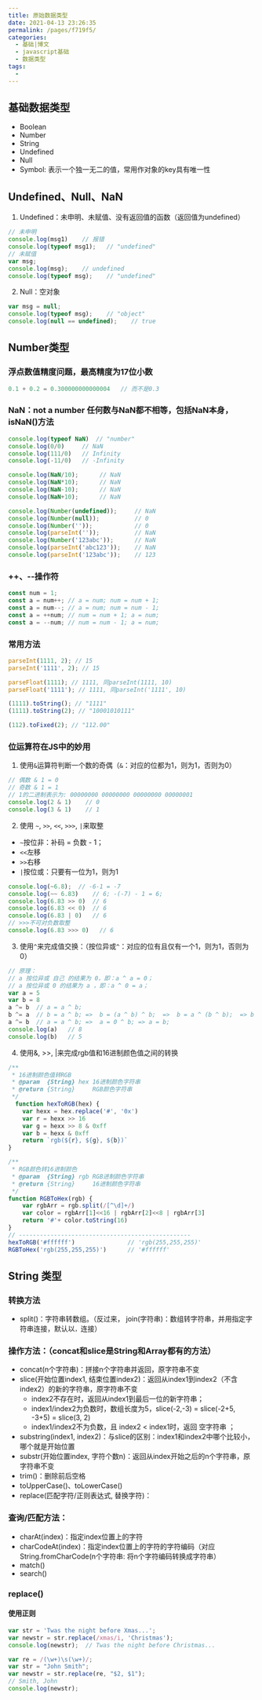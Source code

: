 ```yaml
---
title: 原始数据类型
date: 2021-04-13 23:26:35
permalink: /pages/f719f5/
categories:
  - 基础|博文
  - javascript基础
  - 数据类型
tags:
  -
---
```


## 基础数据类型
+ Boolean
+ Number
+ String
+ Undefined
+ Null
+ Symbol: 表示一个独一无二的值，常用作对象的key具有唯一性

## Undefined、Null、NaN
1. Undefined：未申明、未赋值、没有返回值的函数（返回值为undefined）
```js
// 未申明
console.log(msg1)    // 报错
console.log(typeof msg1);   // "undefined"
// 未赋值
var msg;
console.log(msg);    // undefined
console.log(typeof msg);    // "undefined"
```

2. Null：空对象
```js
var msg = null;
console.log(typeof msg);    // "object"
console.log(null == undefined);    // true
```

## Number类型
### 浮点数值精度问题，最高精度为17位小数
```js
0.1 + 0.2 = 0.300000000000004   // 而不是0.3
```

### NaN：not a number  任何数与NaN都不相等，包括NaN本身，isNaN()方法
```js
console.log(typeof NaN)  // "number"
console.log(0/0)     // NaN
console.log(111/0)   // Infinity
console.log(-11/0)   // -Infinity

console.log(NaN/10);      // NaN
console.log(NaN*10);      // NaN
console.log(NaN-10);      // NaN
console.log(NaN+10);      // NaN

console.log(Number(undefined));     // NaN
console.log(Number(null));          // 0
console.log(Number(''));            // 0
console.log(parseInt(''));          // NaN
console.log(Number('123abc'));      // NaN
console.log(parseInt('abc123'));    // NaN
console.log(parseInt('123abc'));    // 123
```

### ++、--操作符
```js
const num = 1;
const a = num++; // a = num; num = num + 1;
const a = num--; // a = num; num = num - 1;
const a = ++num; // num = num + 1; a = num;
const a = --num; // num = num - 1; a = num;
```

### 常用方法
```js
parseInt(1111, 2); // 15
parseInt('1111', 2); // 15

parseFloat(1111); // 1111, 同parseInt(1111, 10)
parseFloat('1111'); // 1111, 同parseInt('1111', 10)

(1111).toString(); // "1111"
(1111).toString(2); // "10001010111"

(112).toFixed(2); // "112.00"
```

### 位运算符在JS中的妙用
1. 使用`&`运算符判断一个数的奇偶（`&`：对应的位都为1，则为1，否则为0）
```js
// 偶数 & 1 = 0
// 奇数 & 1 = 1
// 1的二进制表示为: 00000000 00000000 00000000 00000001
console.log(2 & 1)    // 0
console.log(3 & 1)    // 1
```

2. 使用 `~`, `>>`, `<<`, `>>>`, `|`来取整
  + `~`按位非：补码 = 负数 - 1；
  + `<<`左移
  + `>>`右移
  + `|`按位或：只要有一位为1，则为1
```js
console.log(~6.8);  // -6-1 = -7
console.log(~~ 6.83)    // 6; -(-7) - 1 = 6;
console.log(6.83 >> 0)  // 6
console.log(6.83 << 0)  // 6
console.log(6.83 | 0)   // 6
// >>>不可对负数取整
console.log(6.83 >>> 0)   // 6
```

3. 使用`^`来完成值交换：（按位异或`^`：对应的位有且仅有一个1，则为1，否则为0）
```js
// 原理：
// a 按位异或 自己 的结果为 0，即：a ^ a = 0；
// a 按位异或 0 的结果为 a ，即：a ^ 0 = a；
var a = 5
var b = 8
a ^= b  // a = a ^ b;
b ^= a  // b = a ^ b; =>  b = (a ^ b) ^ b;  =>  b = a ^ (b ^ b);  => b = a ^ 0;  => b = a; => a = a ^ a = 0;
a ^= b  // a = a ^ b; =>  a = 0 ^ b; => a = b;
console.log(a)   // 8
console.log(b)   // 5
```

4. 使用&, >>, |来完成rgb值和16进制颜色值之间的转换
```js
/**
 * 16进制颜色值转RGB
 * @param  {String} hex 16进制颜色字符串
 * @return {String}     RGB颜色字符串
 */
  function hexToRGB(hex) {
    var hexx = hex.replace('#', '0x')
    var r = hexx >> 16
    var g = hexx >> 8 & 0xff
    var b = hexx & 0xff
    return `rgb(${r}, ${g}, ${b})`
}

/**
 * RGB颜色转16进制颜色
 * @param  {String} rgb RGB进制颜色字符串
 * @return {String}     16进制颜色字符串
 */
function RGBToHex(rgb) {
    var rgbArr = rgb.split(/[^\d]+/)
    var color = rgbArr[1]<<16 | rgbArr[2]<<8 | rgbArr[3]
    return '#'+ color.toString(16)
}
// -------------------------------------------------
hexToRGB('#ffffff')               // 'rgb(255,255,255)'
RGBToHex('rgb(255,255,255)')      // '#ffffff'
```


## String 类型
### 转换方法
+ split()：字符串转数组。（反过来， join(字符串)：数组转字符串，并用指定字符串连接，默认以`，`连接）

### 操作方法：（concat和slice是String和Array都有的方法）
+ concat(n个字符串)：拼接n个字符串并返回，原字符串不变
+ slice(开始位置index1,  结束位置index2)：返回从index1到index2（不含index2）的新的字符串，原字符串不变
  + index2不存在时，返回从index1到最后一位的新字符串；
  + index1/index2为负数时，数组长度为5，slice(-2,-3) = slice(-2+5, -3+5) = slice(3, 2)
  + index1/index2不为负数，且 index2 < index1时，返回 空字符串 ；
+ substring(index1,  index2)：与slice的区别：index1和index2中哪个比较小，哪个就是开始位置
+ substr(开始位置index,  字符个数n)：返回从index开始之后的n个字符串，原字符串不变
+ trim()：删除前后空格
+ toUpperCase()、toLowerCase()
+ replace(匹配字符/正则表达式,  替换字符)：

### 查询/匹配方法：
+ charAt(index)：指定index位置上的字符
+ charCodeAt(index)：指定index位置上的字符的字符编码（对应 String.fromCharCode(n个字符串: 将n个字符编码转换成字符串）
+ match()
+ search()

### replace()
#### 使用正则
```js
var str = 'Twas the night before Xmas...';
var newstr = str.replace(/xmas/i, 'Christmas');
console.log(newstr);  // Twas the night before Christmas...

var re = /(\w+)\s(\w+)/;
var str = "John Smith";
var newstr = str.replace(re, "$2, $1");
// Smith, John
console.log(newstr);
```